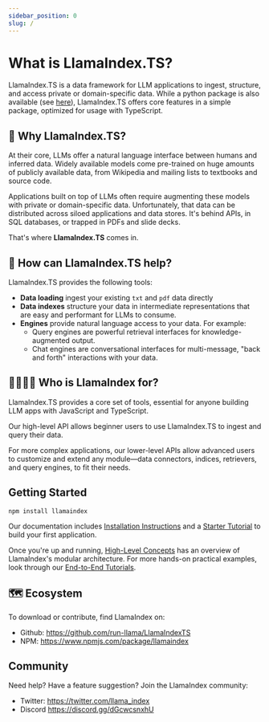 ```yaml
---
sidebar_position: 0
slug: /
---
```


# What is LlamaIndex.TS?

LlamaIndex.TS is a data framework for LLM applications to ingest, structure, and access private or domain-specific data. While a python package is also available (see [here](https://gpt-index.readthedocs.io/en/latest/)), LlamaIndex.TS offers core features in a simple package, optimized for usage with TypeScript.

## 🚀 Why LlamaIndex.TS?

At their core, LLMs offer a natural language interface between humans and inferred data. Widely available models come pre-trained on huge amounts of publicly available data, from Wikipedia and mailing lists to textbooks and source code.

Applications built on top of LLMs often require augmenting these models with private or domain-specific data. Unfortunately, that data can be distributed across siloed applications and data stores. It's behind APIs, in SQL databases, or trapped in PDFs and slide decks.

That's where **LlamaIndex.TS** comes in.

## 🦙 How can LlamaIndex.TS help?

LlamaIndex.TS provides the following tools:

- **Data loading** ingest your existing `txt` and `pdf` data directly
- **Data indexes** structure your data in intermediate representations that are easy and performant for LLMs to consume.
- **Engines** provide natural language access to your data. For example:
  - Query engines are powerful retrieval interfaces for knowledge-augmented output.
  - Chat engines are conversational interfaces for multi-message, "back and forth" interactions with your data.

## 👨‍👩‍👧‍👦 Who is LlamaIndex for?

LlamaIndex.TS provides a core set of tools, essential for anyone building LLM apps with JavaScript and TypeScript.

Our high-level API allows beginner users to use LlamaIndex.TS to ingest and query their data.

For more complex applications, our lower-level APIs allow advanced users to customize and extend any module—data connectors, indices, retrievers, and query engines, to fit their needs.

## Getting Started

`npm install llamaindex`

Our documentation includes [Installation Instructions](./installation.md) and a [Starter Tutorial](./starter.md) to build your first application.

Once you're up and running, [High-Level Concepts](./concepts.md) has an overview of LlamaIndex's modular architecture. For more hands-on practical examples, look through our [End-to-End Tutorials](./end_to_end.md).

## 🗺️ Ecosystem

To download or contribute, find LlamaIndex on:

- Github: https://github.com/run-llama/LlamaIndexTS
- NPM: https://www.npmjs.com/package/llamaindex

## Community

Need help? Have a feature suggestion? Join the LlamaIndex community:

- Twitter: https://twitter.com/llama_index
- Discord https://discord.gg/dGcwcsnxhU
